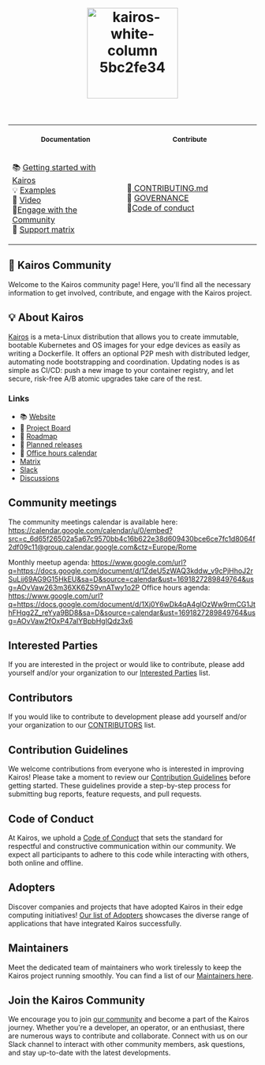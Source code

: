 <h1 align="center">
  <br>
     <img width="184" alt="kairos-white-column 5bc2fe34" src="https://user-images.githubusercontent.com/2420543/193010398-72d4ba6e-7efe-4c2e-b7ba-d3a826a55b7d.png">
    <br>
<br>
</h1>
<table>
<tr>
<th align="center">
<img width="640" height="1px">
<p> 
<small>
Documentation
</small>
</p>
</th>
<th align="center">
<img width="640" height="1">
<p> 
<small>
Contribute
</small>
</p>
</th>
</tr>
<tr>
<td>

 📚 [Getting started with Kairos](https://kairos.io/docs/getting-started) <br> :bulb: [Examples](https://kairos.io/docs/examples) <br> :movie_camera: [Video](https://kairos.io/docs/media/) <br> :open_hands:[Engage with the Community](https://kairos.io/community/)<br> :robot: [Support matrix](https://kairos.io/docs/reference/image_matrix/)
  
</td>
<td>
  
🙌[ CONTRIBUTING.md ]( https://github.com/kairos-io/community/blob/main/CONTRIBUTING.md ) <br> :raising_hand: [ GOVERNANCE ]( https://github.com/kairos-io/community/blob/main/GOVERNANCE.md ) <br>:construction_worker:[Code of conduct](https://github.com/kairos-io/community/blob/main/CODE_OF_CONDUCT.md) 
  
</td>
</tr>
</table>

## :handshake: Kairos Community

Welcome to the Kairos community page! Here, you'll find all the necessary information to get involved, contribute, and engage with the Kairos project. 

## :bulb: About Kairos

[Kairos](https://kairos.io) is a meta-Linux distribution that allows you to create immutable, bootable Kubernetes and OS images for your edge devices as easily as writing a Dockerfile. It offers an optional P2P mesh with distributed ledger, automating node bootstrapping and coordination. Updating nodes is as simple as CI/CD: push a new image to your container registry, and let secure, risk-free A/B atomic upgrades take care of the rest.

### Links

- :books: [Website](https://kairos.io)
- 🧙 [Project Board](https://github.com/orgs/kairos-io/projects/1/views/1)
- 🥇 [Roadmap](https://github.com/orgs/kairos-io/projects/2)
- :loudspeaker: [Planned releases](https://github.com/kairos-io/c3os/issues?q=is%3Aissue+is%3Aopen+label%3Arelease)
- :date: [Office hours calendar](https://calendar.google.com/calendar/u/0/embed?src=c_6d65f26502a5a67c9570bb4c16b622e38d609430bce6ce7fc1d8064f2df09c11@group.calendar.google.com&ctz=Europe/Rome)
- [Matrix](https://matrix.to/#/#kairos-io:matrix.org)
- [Slack](https://join.slack.com/t/spectrocloudcommunity/shared_invite/zt-1k7wsz840-ugSsPKzZCP5gkasJ0kNpqw)
- [Discussions](https://github.com/kairos-io/kairos/discussions)

## Community meetings

The community meetings calendar is available here: https://calendar.google.com/calendar/u/0/embed?src=c_6d65f26502a5a67c9570bb4c16b622e38d609430bce6ce7fc1d8064f2df09c11@group.calendar.google.com&ctz=Europe/Rome

Monthly meetup agenda: https://www.google.com/url?q=https://docs.google.com/document/d/1ZdeU5zWAQ3kddw_v9cPjHhoJ2rSuLij69AG9G15HkEU&sa=D&source=calendar&ust=1691827289849764&usg=AOvVaw263m36XK6ZS9vnATwy1o2P
Office hours agenda: https://www.google.com/url?q=https://docs.google.com/document/d/1Xj0Y6wDk4qA4glOzWw9rmCG1JthFHqg2Z_reYya9BD8&sa=D&source=calendar&ust=1691827289849764&usg=AOvVaw2fOxP47aIYBpbHgIQdz3x6

## Interested Parties

If you are interested in the project or would like to contribute, please add yourself and/or your organization to our [Interested Parties](https://github.com/kairos-io/community/blob/main/INTERESTED-PARTIES.md) list.

## Contributors

If you would like to contribute to development please add yourself and/or your organization to our [CONTRIBUTORS](https://github.com/kairos-io/community/blob/main/CONTRIBUTORS.md) list.

## Contribution Guidelines

We welcome contributions from everyone who is interested in improving Kairos! Please take a moment to review our [Contribution Guidelines](https://github.com/kairos-io/community/blob/main/CONTRIBUTING.md) before getting started. These guidelines provide a step-by-step process for submitting bug reports, feature requests, and pull requests.

## Code of Conduct

At Kairos, we uphold a [Code of Conduct](https://github.com/kairos-io/community/blob/main/CODE_OF_CONDUCT.md) that sets the standard for respectful and constructive communication within our community. We expect all participants to adhere to this code while interacting with others, both online and offline.

## Adopters

Discover companies and projects that have adopted Kairos in their edge computing initiatives! [Our list of Adopters](https://github.com/kairos-io/community/blob/main/ADOPTERS.md) showcases the diverse range of applications that have integrated Kairos successfully.

## Maintainers

Meet the dedicated team of maintainers who work tirelessly to keep the Kairos project running smoothly. You can find a list of our [Maintainers here](https://github.com/kairos-io/community/blob/main/MAINTAINERS.md).


## Join the Kairos Community

We encourage you to join [our community](https://kairos.io/community/) and become a part of the Kairos journey. Whether you're a developer, an operator, or an enthusiast, there are numerous ways to contribute and collaborate. Connect with us on our Slack channel to interact with other community members, ask questions, and stay up-to-date with the latest developments.
